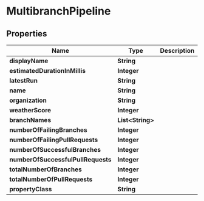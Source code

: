 

# MultibranchPipeline


## Properties

| Name | Type | Description | Notes |
|------------ | ------------- | ------------- | -------------|
|**displayName** | **String** |  |  [optional] |
|**estimatedDurationInMillis** | **Integer** |  |  [optional] |
|**latestRun** | **String** |  |  [optional] |
|**name** | **String** |  |  [optional] |
|**organization** | **String** |  |  [optional] |
|**weatherScore** | **Integer** |  |  [optional] |
|**branchNames** | **List&lt;String&gt;** |  |  [optional] |
|**numberOfFailingBranches** | **Integer** |  |  [optional] |
|**numberOfFailingPullRequests** | **Integer** |  |  [optional] |
|**numberOfSuccessfulBranches** | **Integer** |  |  [optional] |
|**numberOfSuccessfulPullRequests** | **Integer** |  |  [optional] |
|**totalNumberOfBranches** | **Integer** |  |  [optional] |
|**totalNumberOfPullRequests** | **Integer** |  |  [optional] |
|**propertyClass** | **String** |  |  [optional] |



